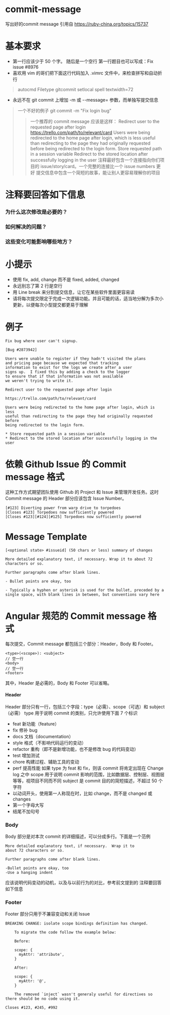 # commit-message
写出好的commit message
引用自 https://ruby-china.org/topics/15737
# 基本要求
- 第一行应该少于 50 个字。 随后是一个空行 第一行题目也可以写成：Fix issue #8976
- 喜欢用 vim 的哥们把下面这行代码加入 .vimrc 文件中，来检查拼写和自动折行
> autocmd Filetype gitcommit setlocal spell textwidth=72
- 永远不在 git commit 上增加 -m <msg> 或 --message=<msg> 参数，而单独写提交信息
> 一个不好的例子 git commit -m "Fix login bug"
>> 一个推荐的 commit message 应该是这样： Redirect user to the requested page after login https://trello.com/path/to/relevant/card Users were being redirected to the home page after login, which is less
useful than redirecting to the page they had originally requested before
being redirected to the login form.
Store requested path in a session variable
Redirect to the stored location after successfully logging in the user
> 注释最好包含一个连接指向你们项目的 issue/story/card。一个完整的连接比一个 issue numbers 更好
> 提交信息中包含一个简短的故事，能让别人更容易理解你的项目
# 注释要回答如下信息
### 为什么这次修改是必要的？
### 如何解决的问题？
### 这些变化可能影响哪些地方？
# 小提示
- 使用 fix, add, change 而不是 fixed, added, changed
- 永远别忘了第 2 行是空行
- 用 Line break 来分割提交信息，让它在某些软件里面更容易读
- 请将每次提交限定于完成一次逻辑功能。并且可能的话，适当地分解为多次小更新，以便每次小型提交都更易于理解
# 例子
```
Fix bug where user can't signup.

[Bug #2873942]

Users were unable to register if they hadn't visited the plans
and pricing page because we expected that tracking
information to exist for the logs we create after a user
signs up.  I fixed this by adding a check to the logger
to ensure that if that information was not available
we weren't trying to write it.
```
```
Redirect user to the requested page after login

https://trello.com/path/to/relevant/card

Users were being redirected to the home page after login, which is less
useful than redirecting to the page they had originally requested before
being redirected to the login form.

* Store requested path in a session variable
* Redirect to the stored location after successfully logging in the user
```
# 依赖 Github Issue 的 Commit message 格式
这种工作方式期望团队使用 Github 的 Project 和 Issue 来管理开发任务。这时 Commit message 的 Header 部分应该包含 Issue Number。
```
[#123] Diverting power from warp drive to torpedoes
[Closes #123] Torpedoes now sufficiently powered
[Closes #123][#124][#125] Torpedoes now sufficiently powered
```
# Message Template
```
[<optional state> #issueid] (50 chars or less) summary of changes

More detailed explanatory text, if necessary. Wrap it to about 72
characters or so.

Further paragraphs come after blank lines.

- Bullet points are okay, too

- Typically a hyphen or asterisk is used for the bullet, preceded by a
single space, with blank lines in between, but conventions vary here
```
# Angular 规范的 Commit message 格式
每次提交，Commit message 都包括三个部分：Header，Body 和 Footer。
```
<type>(<scope>): <subject>
// 空一行
<body>
// 空一行
<footer>
```
其中，Header 是必需的，Body 和 Footer 可以省略。
#### Header
Header 部分只有一行，包括三个字段：type（必需）、scope（可选）和 subject（必需）
type 用于说明 commit 的类别，只允许使用下面 7 个标识
- feat 新功能（feature）
- fix 修补 bug
- docs 文档（documentation）
- style 格式（不影响代码运行的变动）
- refactor 重构（即不是新增功能，也不是修改 bug 的代码变动）
- test 增加测试
- chore 构建过程、辅助工具的变动
- perf 提高性能
如果 type 为 feat 和 fix，则该 commit 将肯定出现在 Change log 之中
scope 用于说明 commit 影响的范围，比如数据层、控制层、视图层等等，视项目不同而不同
subject 是 commit 目的的简短描述，不超过 50 个字符
- 以动词开头，使用第一人称现在时，比如 change，而不是 changed 或 changes
- 第一个字母大写
- 结尾不加句号
### Body
Body 部分是对本次 commit 的详细描述，可以分成多行。下面是一个范例
```
More detailed explanatory text, if necessary.  Wrap it to
about 72 characters or so.

Further paragraphs come after blank lines.

-Bullet points are okay, too
-Use a hanging indent  
```
应该说明代码变动的动机，以及与以前行为的对比，参考前文提到的 注释要回答如下信息
### Footer
Footer 部分只用于不兼容变动和关闭 Issue
```
BREAKING CHANGE: isolate scope bindings definition has changed.

    To migrate the code follow the example below:

    Before:

    scope: {
      myAttr: 'attribute',
    }

    After:

    scope: {
      myAttr: '@',
    }

    The removed `inject` wasn't generaly useful for directives so there should be no code using it.
```
```
Closes #123, #245, #992
```
